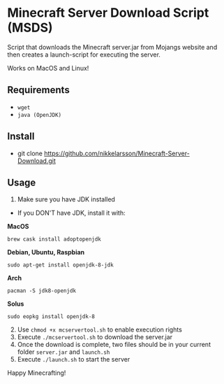 # Minecraft Server Download Script (MSDS)

Script that downloads the Minecraft server.jar from Mojangs website
and then creates a launch-script for executing the server.

Works on MacOS and Linux!

## Requirements
* `wget`
* `java (OpenJDK)` 	 

## Install
* git clone https://github.com/nikkelarsson/Minecraft-Server-Download.git

## Usage
1. Make sure you have JDK installed
* If you DON'T have JDK, install it with:

**MacOS**
```
brew cask install adoptopenjdk
```

**Debian, Ubuntu, Raspbian**
```
sudo apt-get install openjdk-8-jdk
```

**Arch**
```
pacman -S jdk8-openjdk
```

**Solus** 
```
sudo eopkg install openjdk-8
```

2. Use `chmod +x mcservertool.sh` to enable execution rights 
3. Execute `./mcservertool.sh` to download the server.jar
4. Once the download is complete, two files should be in your current folder `server.jar` and `launch.sh`
5. Execute `./launch.sh` to start the server

Happy Minecrafting!
